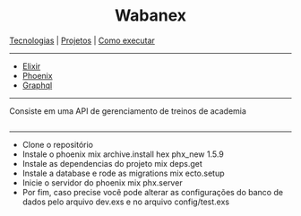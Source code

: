 <h1 align="center">
 Wabanex
 </h1>
<a href="#tecnologias">Tecnologias</a> | <a href="#projeto">Projetos</a> | <a href="#execute">Como executar</a>

<hr>
<div id="tecnologias">
  <ul>
    <li><a href="https://elixir-lang.org/">Elixir</a></li>
    <li><a href="https://phoenixframework.org/">Phoenix</a></li>
    <li><a href="https://graphql.org/">Graphql</a></li>
  </ul>
</div>
<hr>
<div id="projeto">
  <p>Consiste em uma API de gerenciamento de treinos de academia</p>
  <img src="/assets/schema.png" alt="">
</div>
<hr>
<div id="execute">
<ul>
<li>Clone o repositório</li>
<li>Instale o phoenix mix archive.install hex phx_new 1.5.9</li>
<li>Instale as dependencias do projeto mix deps.get</li>
<li>Instale a database e rode as migrations mix ecto.setup</li>
<li>Inicie o servidor do phoenix mix phx.server</li>
<li>Por fim, caso precise você pode alterar as configurações do banco de dados pelo arquivo dev.exs e no arquivo config/test.exs</li>
</ul>
</div>

